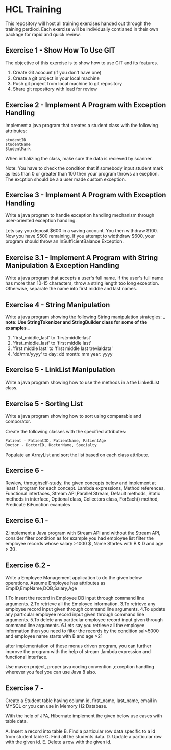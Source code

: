# HCL Training

This repository will host all training exercises handed out through the training perdiod. Each exercise will be individually contianed in their own package for rapid and quick review.

## Exercise 1 - Show How To Use GIT

The objective of this exercise is to show how to use GIT and its features.

1. Create Git acocunt (if you don't have one)
2. Create a git project in your local machine
3. Push git project from local machine to git repository
4. Share git repository with lead for review

## Exercise 2 - Implement A Program with Exception Handling

Implement a java program that creates a student class with the following attributes:

    studentID
    studentName
    StudentMark

When initializing the class, make sure the data is recieved by scanner.

Note: You have to check the condition that if somebody input student mark as less than 0 or greater than 100 then your program throws an exeption. The excption should be a a user made custom exception.

## Exercise 3 - Implement A Program with Exception Handling

Write a java program to handle exception handling mechanism through user-oriented exception handling.

Lets say you deposit $600 in a saving account. You then withdraw $100. Now you have $500 remaining. If you attempt to widthdraw $600, your program should throw an InSufficientBalance Exception.

## Exercise 3.1 - Implement A Program with String Manipulation & Exception Handling

Write a java program that accepts a user's full name. If the user's full name has more than 10-15 characters, throw a string length too long exception. Otherwise, separate the name into first middle and last names.

## Exercise 4 - String Manipulation

Write a java program showing the following String manipulation strategies:
**_ note: Use StringTokenizer and StringBuilder class for some of the examples _**

1. 'first_middle_last' to 'first:middle:last'
2. 'first_middle_last' to 'first middle last'
3. 'first middle last' to 'first middle last trevialdata'
4. 'dd/mm/yyyy' to day: dd month: mm year: yyyy

## Exercise 5 - LinkList Manipulation

Write a java program showing how to use the methods in a the LinkedList class.

## Exercise 5 - Sorting List

Write a java program showing how to sort using comparable and comporator.

Create the following classes with the specified attributes:

    Patient - PatientID, PatientName, PatientAge
    Doctor - DoctorID, DoctorName, Specialty

Populate an ArrayList and sort the list based on each class attribute.

## Exercise 6 -

Rewiew, throughself-study, the given concepts below and implement at least 1 program for each concept.
Lambda expressions,
Method references,
Functional interfaces,
Stream API,Parallel Stream,
Default methods,
Static methods in interface,
Optional class,
Collectors class,
ForEach() method,
Predicate
BiFunction examples

## Exercise 6.1 -

2.Implement a Java program with Stream API and without the Stream API, consider filter condition as for example you had employee list filter the employee records whose salary >1000 $ ,Name Startes with B & D and age > 30 .

## Exercise 6.2 -

Write a Employee Management application to do the given below operations. Assume Employee has attributes as EmpID,EmpName,DOB,Salary,Age

1.To Insert the record in Employee DB input through command line arguments.
2.To retrieve all the Employee information.
3.To retrieve any employee record input given through command line arguments.
4.To update any particular employee record input given through command line arguments.
5.To delete any particular employee record input given through command line arguments.
6.Lets say you retrieve all the employee information then you need to filter the records by the condition sal>5000 and employee name starts with B and age >21

after implementation of these menus driven program, you can further improve the program with the help of stream ,lambda expression and functional interface.

Use maven project, proper java coding convention ,exception handling wherever you feel you can use Java 8 also.

## Exercise 7 -

Create a Student table having column id, first_name, last_name, email in MYSQL or you can use in Memory H2 Database.

With the help of JPA, Hibernate implement the given below use cases with table data.

A. Insert a record into table
B. Find a particular row data specific to a id from student table
C. Find all the students data.
D. Update a particular row with the given id.
E. Delete a row with the given id.
